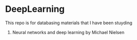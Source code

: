 # DeepLearning
This repo is for databasing materials that I have been stuyding
  1. Neural networks and deep learning by Michael Nielsen
